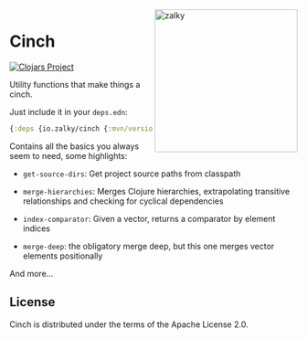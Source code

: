 <img src="https://i.imgur.com/GH71uSi.png" title="zalky" align="right" width="250"/>

# Cinch

[![Clojars Project](https://img.shields.io/clojars/v/io.zalky/cinch?labelColor=blue&color=green&style=flat-square&logo=clojure&logoColor=fff)](https://clojars.org/io.zalky/cinch)

Utility functions that make things a cinch.

Just include it in your `deps.edn`:

```clj
{:deps {io.zalky/cinch {:mvn/version "0.1.0"}}}
```

Contains all the basics you always seem to need, some highlights:

- `get-source-dirs`: Get project source paths from classpath

- `merge-hierarchies`: Merges Clojure hierarchies, extrapolating
  transitive relationships and checking for cyclical dependencies

- `index-comparator`: Given a vector, returns a comparator by element
  indices

- `merge-deep`: the obligatory merge deep, but this one merges vector
  elements positionally

And more...

## License

Cinch is distributed under the terms of the Apache License 2.0.

